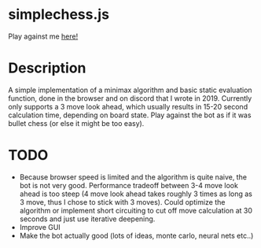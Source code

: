 # simplechess.js 
Play against me [here!](https://rzhadev1.github.io/simplechess/)
# Description
A simple implementation of a minimax algorithm and basic static evaluation function, done in the browser and on discord that I wrote in 2019. Currently only supports a 3 move look ahead, which usually results in 15-20 second calculation time, depending on board state. Play against the bot as if it was bullet chess (or else it might be too easy).

# TODO 
- Because browser speed is limited and the algorithm is quite naive, the bot is not very good. Performance tradeoff between 3-4 move look ahead is too steep (4 move look ahead takes roughly 3 times as long as 3 move, thus I chose to stick with 3 moves). Could optimize the algorithm or implement short circuiting to cut off move calculation at 30 seconds and just use iterative deepening. 
- Improve GUI 
- Make the bot actually good (lots of ideas, monte carlo, neural nets etc..)
